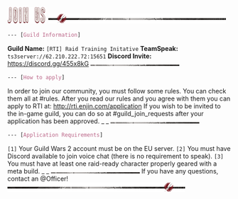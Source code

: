 ![header-join_us](../../graphics/headers/header-join_us.png)
![separator-big](../../graphics/separators/separator-big.png)
```css
--- [Guild Information]
```
**Guild Name:** `[RTI] Raid Training Initative`
**TeamSpeak:** `ts3server://62.210.222.72:15651`
**Discord Invite:** https://discord.gg/455x8kG
![separator-small](../../graphics/separators/separator-small.png)
```css
--- [How to apply]
```
In order to join our community, you must follow some rules. You can check them all at #rules.
After you read our rules and you agree with them you can apply to RTI at: <http://rti.enjin.com/application>
If you wish to be invited to the in-game guild, you can do so at #guild_join_requests after your application has been approved.
_ _
![separator-small](../../graphics/separators/separator-small.png)
```css
--- [Application Requirements]
```
`[1]` Your Guild Wars 2 account must be on the EU server.
`[2]` You must have Discord available to join voice chat (there is no requirement to speak).
`[3]` You must have at least one raid-ready character properly geared with a meta build.
_ _
![separator-small](../../graphics/separators/separator-small.png)
If you have any questions, contact an @Officer!
![separator-big_2](../../graphics/separators/separator-big_2.png)
